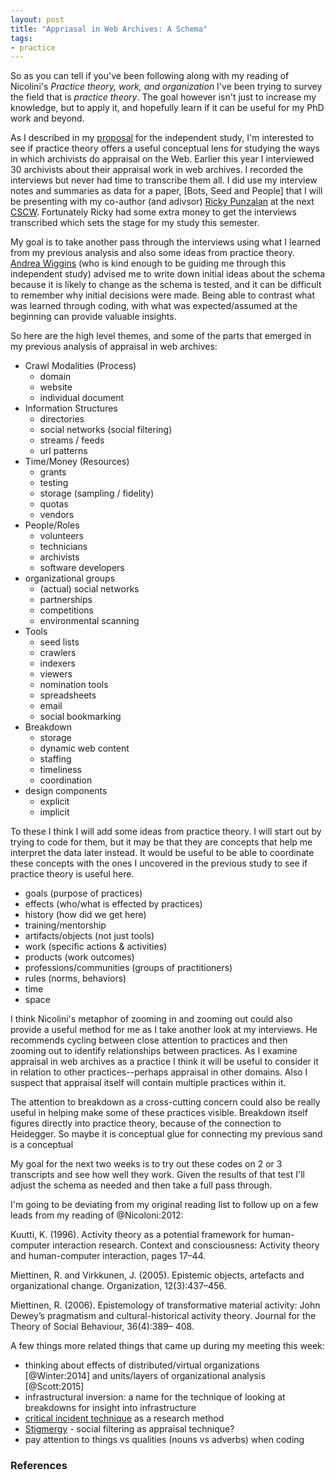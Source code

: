 ```yaml
---
layout: post
title: "Appriasal in Web Archives: A Schema"
tags:
- practice
---
```


So as you can tell if you've been following along with my reading of Nicolini's
*Practice theory, work, and organization* I've been trying to survey the field
that is *practice theory*. The goal however isn't just to increase my knowledge,
but to apply it, and hopefully learn if it can be useful for my PhD work and
beyond.

As I described in my [proposal] for the independent study, I'm interested to see
if practice theory offers a useful conceptual lens for studying the ways in
which archivists do appraisal on the Web. Earlier this year I interviewed 30
archivists about their appraisal work in web archives. I recorded the interviews
but never had time to transcribe them all. I did use my interview notes and
summaries as data for a paper, [Bots, Seed and People] that I will be presenting
with my co-author (and adivsor) [Ricky Punzalan] at the next [CSCW]. Fortunately
Ricky had some extra money to get the interviews transcribed which sets the
stage for my study this semester.

My goal is to take another pass through the interviews using what I learned from
my previous analysis and also some ideas from practice theory. [Andrea Wiggins]
(who is kind enough to be guiding me through this independent study) advised me
to write down initial ideas about the schema because it is likely to change as
the schema is tested, and it can be difficult to remember why initial decisions
were made.  Being able to contrast what was learned through coding, with what
was expected/assumed at the beginning can provide valuable insights.

So here are the high level themes, and some of the parts that emerged in my 
previous analysis of appraisal in web archives:

* Crawl Modalities (Process)
  * domain
  * website
  * individual document
* Information Structures
  * directories
  * social networks (social filtering)
  * streams / feeds
  * url patterns
* Time/Money (Resources)
  * grants
  * testing
  * storage (sampling / fidelity)
  * quotas
  * vendors
* People/Roles
  * volunteers
  * technicians
  * archivists
  * software developers
* organizational groups
  * (actual) social networks
  * partnerships
  * competitions
  * environmental scanning
* Tools
  * seed lists
  * crawlers
  * indexers
  * viewers
  * nomination tools
  * spreadsheets
  * email
  * social bookmarking
* Breakdown
  * storage
  * dynamic web content
  * staffing
  * timeliness
  * coordination
* design components
  * explicit 
  * implicit 

To these I think I will add some ideas from practice theory. I will start out by
trying to code for them, but it may be that they are concepts that help me
interpret the data later instead. It would be useful to be able to coordinate
these concepts with the ones I uncovered in the previous study to see if
practice theory is useful here.

* goals (purpose of practices)
* effects (who/what is effected by practices)
* history (how did we get here)
* training/mentorship
* artifacts/objects (not just tools)
* work (specific actions & activities)
* products (work outcomes)
* professions/communities (groups of practitioners)
* rules (norms, behaviors)
* time
* space

I think Nicolini's metaphor of zooming in and zooming out could also provide a
useful method for me as I take another look at my interviews. He recommends
cycling between close attention to practices and then zooming out to identify
relationships between practices. As I examine appraisal in web archives as a 
practice I think it will be useful to consider it in relation to other
practices--perhaps appraisal in other domains. Also I suspect that appraisal
itself will contain multiple practices within it.

The attention to breakdown as
a cross-cutting concern could also be really useful in helping make some of
these practices visible. Breakdown itself figures directly into practice theory,
because of the connection to Heidegger. So maybe it is conceptual glue for 
connecting my previous sand is a conceptual 

My goal for the next two weeks is to try out these codes on 2 or 3
transcripts and see how well they work. Given the results of that test I'll
adjust the schema as needed and then take a full pass through.

I'm going to be deviating from my original reading list to follow up on a few
leads from my reading of @Nicoloni:2012:

Kuutti, K. (1996). Activity theory as a potential framework for human-computer
interaction research. Context and consciousness: Activity theory and
human-computer interaction, pages 17–44.

Miettinen, R. and Virkkunen, J. (2005). Epistemic objects, artefacts and
organizational change. Organization, 12(3):437–456.

Miettinen, R. (2006). Epistemology of transformative material activity: John
Dewey’s pragmatism and cultural-historical activity theory. Journal for the
Theory of Social Behaviour, 36(4):389– 408.

A few things more related things that came up during my meeting this week:

* thinking about effects of distributed/virtual organizations [@Winter:2014] and units/layers of organizational analysis [@Scott:2015]
* infrastructural inversion: a name for the technique of looking at breakdowns
  for insight into infrastructure
* [critical incident technique] as a research method
* [Stigmergy] - social filtering as appraisal technique?
* pay attention to things vs qualities (nouns vs adverbs) when coding

### References

[practice]: http://inkdroid.org/tag/practice/
[proposal]: http://inkdroid.org/2016/09/09/practice-theory/
[Ricky Punzalan]: http://rpunzalan.com/
[CSCW]: https://cscw.acm.org/2017/
[Andrea Wiggins]: http://andreawiggins.com/
[Bots, Seeds and People]: http://inkdroid.org/papers/bots-seeds-people.pdf
[critical incident technique]: https://en.wikipedia.org/wiki/Critical_Incident_Technique
[Stigmergy]: https://en.wikipedia.org/wiki/Stigmergy
